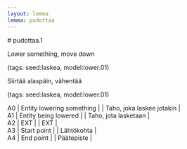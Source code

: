 ```yaml
---
layout: lemma
lemma: pudottaa
---
```


<div class="sense">
# <span class="sensename">pudottaa.1</span>

<span class="description">Lower something, move down</span>

(tags: seed:laskea, model:lower.01)

<span class="description">Siirtää alaspäin, vähentää</span>

(tags: seed:laskea, model:lower.01)

A0 | Entity lowering something |   | Taho, joka laskee jotakin |  
A1 | Entity being lowered |   | Taho, jota lasketaan |  
A2 | EXT |   | EXT |  
A3 | Start point |   | Lähtökohta |  
A4 | End point |   | Päätepiste |  

</div>

